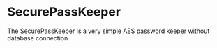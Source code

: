 # SecurePassKeeper
The SecurePassKeeper is a very simple AES password keeper without database connection
